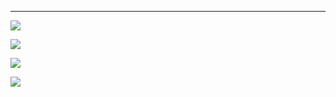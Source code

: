 <div align="center">

</div>

<div align="center">


</div>

---

![](http://github-profile-summary-cards.vercel.app/api/cards/profile-details?username=pruthvesh&theme=default)

![](http://github-profile-summary-cards.vercel.app/api/cards/repos-per-language?username=pruthvesh&theme=default)

![](http://github-profile-summary-cards.vercel.app/api/cards/most-commit-language?username=pruthvesh&theme=default)

![](http://github-profile-summary-cards.vercel.app/api/cards/productive-time?username=pruthvesh&theme=default&utcOffset=8)

